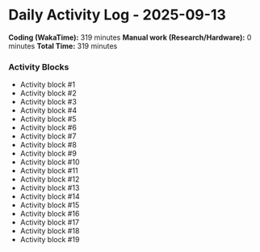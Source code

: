 # Daily Activity Log - 2025-09-13

**Coding (WakaTime):** 319 minutes
**Manual work (Research/Hardware):** 0 minutes
**Total Time:** 319 minutes

### Activity Blocks
- Activity block #1
- Activity block #2
- Activity block #3
- Activity block #4
- Activity block #5
- Activity block #6
- Activity block #7
- Activity block #8
- Activity block #9
- Activity block #10
- Activity block #11
- Activity block #12
- Activity block #13
- Activity block #14
- Activity block #15
- Activity block #16
- Activity block #17
- Activity block #18
- Activity block #19

